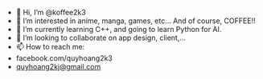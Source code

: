 - 👋 Hi, I’m @koffee2k3
- 👀 I’m interested in anime, manga, games, etc... And of course, COFFEE!!
- 🌱 I’m currently learning C++, and going to learn Python for AI.
- 💞️ I’m looking to collaborate on app design, client,...
- 📫 How to reach me:
- facebook.com/quyhoang2k3
- quyhoang2kj@gmail.com

<!---
koffee2k3/koffee2k3 is a ✨ special ✨ repository because its `README.md` (this file) appears on your GitHub profile.
You can click the Preview link to take a look at your changes.
--->
